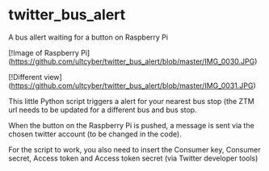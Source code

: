 # twitter_bus_alert
A bus allert waiting for a button on Raspberry Pi

[!Image of Raspberry Pi]
(https://github.com/ultcyber/twitter_bus_alert/blob/master/IMG_0030.JPG)

[!Different view]
(https://github.com/ultcyber/twitter_bus_alert/blob/master/IMG_0031.JPG)

This little Python script triggers a alert for your nearest bus stop (the ZTM url needs to be updated for a different bus and bus stop.

When the button on the Raspberry Pi is pushed, a message is sent via the chosen twitter account (to be changed in the code).

For the script to work, you also need to insert the Consumer key, Consumer secret, Access token and Access token secret (via Twitter developer tools)
